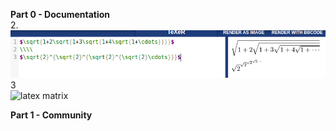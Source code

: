 **Part 0 - Documentation**<br>
2.<br>
![latex equations](screenshot-area-2017-02-15-222715.png)
3<br>
![latex matrix]()

**Part 1 - Community**
